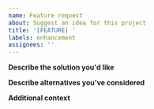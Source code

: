 ```yaml
---
name: Feature request
about: Suggest an idea for this project
title: '[FEATURE] '
labels: enhancement
assignees: ''
---
```

**Describe the solution you'd like**

**Describe alternatives you've considered**

**Additional context**
